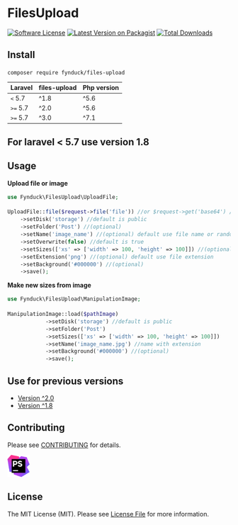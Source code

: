 # FilesUpload

[![Software License](https://img.shields.io/badge/license-MIT-brightgreen.svg?style=flat-square)](LICENSE.md)
[![Latest Version on Packagist](https://img.shields.io/packagist/v/fynduck/files-upload.svg?style=flat-square)](https://packagist.org/packages/fynduck/files-upload)
[![Total Downloads](https://img.shields.io/packagist/dt/fynduck/files-upload.svg?style=flat-square)](https://packagist.org/packages/fynduck/files-upload)

## Install

`composer require fynduck/files-upload`

| **Laravel**  |  **files-upload** | **Php version** |
|---|---|---|
| ``<`` 5.7   | ^1.8  | ^5.6
| ``>=`` 5.7  | ^2.0 | ^5.6
| ``>=`` 5.7  | ^3.0 | ^7.1

## For laravel < 5.7 use version 1.8

## Usage

**Upload file or image**

```php
use Fynduck\FilesUpload\UploadFile;

UploadFile::file($request->file('file')) //or $request->get('base64') //(required)
    ->setDisk('storage') //default is public
    ->setFolder('Post') //(optional)
    ->setName('image_name') //(optional) default use file name or random in case base64
    ->setOverwrite(false) //default is true
    ->setSizes(['xs' => ['width' => 100, 'height' => 100]]) //(optional) if need other sizes
    ->setExtension('png') //(optional) default use file extension
    ->setBackground('#000000') //(optional)
    ->save();
```

**Make new sizes from image**

```php
use Fynduck\FilesUpload\ManipulationImage;

ManipulationImage::load($pathImage)
            ->setDisk('storage') //default is public
            ->setFolder('Post')
            ->setSizes(['xs' => ['width' => 100, 'height' => 100]])
            ->setName('image_name.jpg') //name with extension
            ->setBackground('#000000') //(optional)
            ->save();
```

## Use for previous versions

* [Version ^2.0](https://github.com/fynduck/files-upload/tree/2.1.3)
* [Version ^1.8](https://github.com/fynduck/files-upload/tree/1.8.6.2)

## Contributing

Please see [CONTRIBUTING](CONTRIBUTING.md) for details.

<a href="https://www.jetbrains.com/?from=files-upload">
<img src="/phpstorm.png" alt="JetBrains" width="50"/>
</a>

## License

The MIT License (MIT). Please see [License File](/LICENSE.md) for more information.
